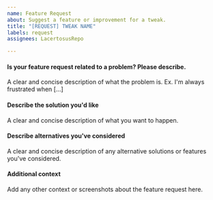 ```yaml
---
name: Feature Request
about: Suggest a feature or improvement for a tweak.
title: "[REQUEST] TWEAK NAME"
labels: request
assignees: LacertosusRepo

---
```


#### **Is your feature request related to a problem? Please describe.**
A clear and concise description of what the problem is. Ex. I'm always frustrated when [...]

#### **Describe the solution you'd like**
A clear and concise description of what you want to happen.

#### **Describe alternatives you've considered**
A clear and concise description of any alternative solutions or features you've considered.

#### **Additional context**
Add any other context or screenshots about the feature request here.
